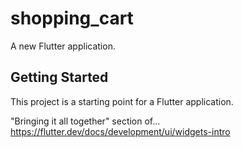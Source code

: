 # shopping_cart

A new Flutter application.

## Getting Started

This project is a starting point for a Flutter application.

"Bringing it all together" section of... https://flutter.dev/docs/development/ui/widgets-intro
